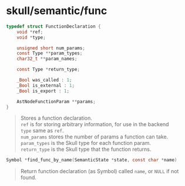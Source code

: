 # skull/semantic/func

```c
typedef struct FunctionDeclaration {
	void *ref;
	void *type;

	unsigned short num_params;
	const Type **param_types;
	char32_t **param_names;

	const Type *return_type;

	_Bool was_called : 1;
	_Bool is_external : 1;
	_Bool is_export : 1;

	AstNodeFunctionParam **params;
}
```

> Stores a function declaration.
> \
> `ref` is for storing arbitrary information, for use in the backend
> \
> `type` same as `ref`.
> \
> `num_params` stores the number of params a function can take.
> \
> `param_types` is the Skull type for each function param.
> \
> `return_type` is the Skull type that the function returns.

```c
Symbol *find_func_by_name(SemanticState *state, const char *name)
```

> Return function declaration (as Symbol) called `name`, or `NULL` if not found.

